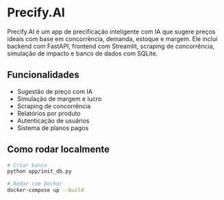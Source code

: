 # Precify.AI

Precify.AI é um app de precificação inteligente com IA que sugere preços ideais com base em concorrência, demanda, estoque e margem. Ele inclui backend com FastAPI, frontend com Streamlit, scraping de concorrência, simulação de impacto e banco de dados com SQLite.

## Funcionalidades
- Sugestão de preço com IA
- Simulação de margem e lucro
- Scraping de concorrência
- Relatórios por produto
- Autenticação de usuários
- Sistema de planos pagos

## Como rodar localmente

```bash
# Criar banco
python app/init_db.py

# Rodar com Docker
docker-compose up --build